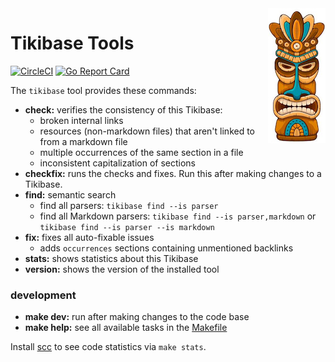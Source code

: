 <img src="tikibase.jpg" width="92" height="216" align="right">

# Tikibase Tools

[![CircleCI](https://circleci.com/gh/kevgo/tikibase.svg?style=shield)](https://circleci.com/gh/kevgo/tikibase)
[![Go Report Card](https://goreportcard.com/badge/github.com/kevgo/tikibase)](https://goreportcard.com/report/github.com/kevgo/tikibase)

The `tikibase` tool provides these commands:

- **check:** verifies the consistency of this Tikibase:
  - broken internal links
  - resources (non-markdown files) that aren't linked to from a markdown file
  - multiple occurrences of the same section in a file
  - inconsistent capitalization of sections
- **checkfix:** runs the checks and fixes. Run this after making changes to a
  Tikibase.
- **find:** semantic search
  - find all parsers: `tikibase find --is parser`
  - find all Markdown parsers: `tikibase find --is parser,markdown` or
    `tikibase find --is parser --is markdown`
- **fix:** fixes all auto-fixable issues
  - adds `occurrences` sections containing unmentioned backlinks
- **stats:** shows statistics about this Tikibase
- **version:** shows the version of the installed tool

### development

- **make dev:** run after making changes to the code base
- **make help:** see all available tasks in the [Makefile](Makefile)

Install [scc](https://github.com/boyter/scc) to see code statistics via
`make stats`.
